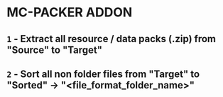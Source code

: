 # MC-PACKER ADDON

## `1` - Extract all resource / data packs (.zip) from "Source" to "Target"
## `2` - Sort all non folder files from "Target" to "Sorted" -> "<file_format_folder_name>"
